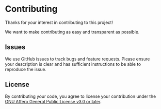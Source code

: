 # Contributing

Thanks for your interest in contributing to this project!

We want to make contributing as easy and transparent as possible.


## Issues

We use GitHub issues to track bugs and feature requests. Please ensure your description is clear and has sufficient instructions to be able to reproduce the issue.


## License

By contributing your code, you agree to license your contribution under the [GNU Affero General Public License v3.0 or later](LICENSE.txt).
